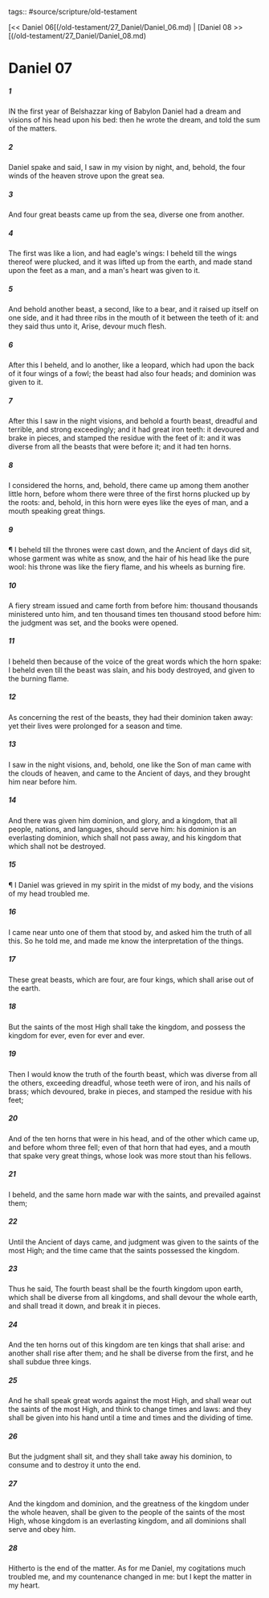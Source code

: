 tags:: #source/scripture/old-testament

[<< Daniel 06[(/old-testament/27_Daniel/Daniel_06.md) | [Daniel 08 >>[(/old-testament/27_Daniel/Daniel_08.md)

# Daniel 07

##### 1

IN the first year of Belshazzar king of Babylon Daniel had a dream and visions of his head upon his bed: then he wrote the dream, and told the sum of the matters.

##### 2

Daniel spake and said, I saw in my vision by night, and, behold, the four winds of the heaven strove upon the great sea.

##### 3

And four great beasts came up from the sea, diverse one from another.

##### 4

The first was like a lion, and had eagle's wings: I beheld till the wings thereof were plucked, and it was lifted up from the earth, and made stand upon the feet as a man, and a man's heart was given to it.

##### 5

And behold another beast, a second, like to a bear, and it raised up itself on one side, and it had three ribs in the mouth of it between the teeth of it: and they said thus unto it, Arise, devour much flesh.

##### 6

After this I beheld, and lo another, like a leopard, which had upon the back of it four wings of a fowl; the beast had also four heads; and dominion was given to it.

##### 7

After this I saw in the night visions, and behold a fourth beast, dreadful and terrible, and strong exceedingly; and it had great iron teeth: it devoured and brake in pieces, and stamped the residue with the feet of it: and it was diverse from all the beasts that were before it; and it had ten horns.

##### 8

I considered the horns, and, behold, there came up among them another little horn, before whom there were three of the first horns plucked up by the roots: and, behold, in this horn were eyes like the eyes of man, and a mouth speaking great things.

##### 9

¶ I beheld till the thrones were cast down, and the Ancient of days did sit, whose garment was white as snow, and the hair of his head like the pure wool: his throne was like the fiery flame, and his wheels as burning fire.

##### 10

A fiery stream issued and came forth from before him: thousand thousands ministered unto him, and ten thousand times ten thousand stood before him: the judgment was set, and the books were opened.

##### 11

I beheld then because of the voice of the great words which the horn spake: I beheld even till the beast was slain, and his body destroyed, and given to the burning flame.

##### 12

As concerning the rest of the beasts, they had their dominion taken away: yet their lives were prolonged for a season and time.

##### 13

I saw in the night visions, and, behold, one like the Son of man came with the clouds of heaven, and came to the Ancient of days, and they brought him near before him.

##### 14

And there was given him dominion, and glory, and a kingdom, that all people, nations, and languages, should serve him: his dominion is an everlasting dominion, which shall not pass away, and his kingdom that which shall not be destroyed.

##### 15

¶ I Daniel was grieved in my spirit in the midst of my body, and the visions of my head troubled me.

##### 16

I came near unto one of them that stood by, and asked him the truth of all this. So he told me, and made me know the interpretation of the things.

##### 17

These great beasts, which are four, are four kings, which shall arise out of the earth.

##### 18

But the saints of the most High shall take the kingdom, and possess the kingdom for ever, even for ever and ever.

##### 19

Then I would know the truth of the fourth beast, which was diverse from all the others, exceeding dreadful, whose teeth were of iron, and his nails of brass; which devoured, brake in pieces, and stamped the residue with his feet;

##### 20

And of the ten horns that were in his head, and of the other which came up, and before whom three fell; even of that horn that had eyes, and a mouth that spake very great things, whose look was more stout than his fellows.

##### 21

I beheld, and the same horn made war with the saints, and prevailed against them;

##### 22

Until the Ancient of days came, and judgment was given to the saints of the most High; and the time came that the saints possessed the kingdom.

##### 23

Thus he said, The fourth beast shall be the fourth kingdom upon earth, which shall be diverse from all kingdoms, and shall devour the whole earth, and shall tread it down, and break it in pieces.

##### 24

And the ten horns out of this kingdom are ten kings that shall arise: and another shall rise after them; and he shall be diverse from the first, and he shall subdue three kings.

##### 25

And he shall speak great words against the most High, and shall wear out the saints of the most High, and think to change times and laws: and they shall be given into his hand until a time and times and the dividing of time.

##### 26

But the judgment shall sit, and they shall take away his dominion, to consume and to destroy it unto the end.

##### 27

And the kingdom and dominion, and the greatness of the kingdom under the whole heaven, shall be given to the people of the saints of the most High, whose kingdom is an everlasting kingdom, and all dominions shall serve and obey him.

##### 28

Hitherto is the end of the matter. As for me Daniel, my cogitations much troubled me, and my countenance changed in me: but I kept the matter in my heart.
